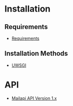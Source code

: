 # Installation
## Requirements
- [Requirements](https://github.com/Rackmonkey/mailapi/tree/master/docs/installation/INSTALLATION_REQUIREMENTS.md)
## Installation Methods
- [UWSGI](https://github.com/Rackmonkey/mailapi/tree/master/docs/installation/INSTALLATION_UWSGI.md)

# API
- [Mailapi API Version 1.x](https://github.com/Rackmonkey/mailapi/tree/master/docs/api/v1/)

